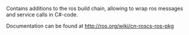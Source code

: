 Contains additions to the ros build chain, allowing to wrap ros messages and service calls in C#-code.

Documentation can be found at http://ros.org/wiki/cn-roscs-ros-pkg